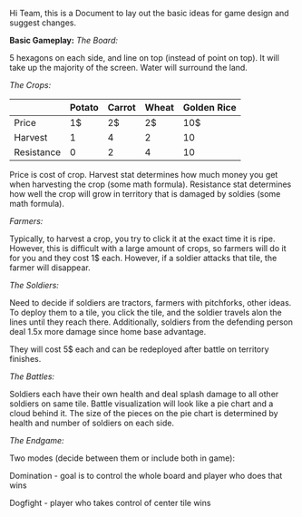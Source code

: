 Hi Team, this is a Document to lay out the basic ideas for game design and suggest changes.

**Basic Gameplay:**
*The Board:*

5 hexagons on each side, and line on top (instead of point on top). It will take up the majority of the screen. Water will surround the land.

*The Crops:*

|            | Potato | Carrot | Wheat | Golden Rice |
| ---------- | ------ | ------ | ----- | ----------- |
| Price      | 1$     | 2$     | 2$    | 10$         |
| Harvest    | 1      | 4      | 2     | 10          |
| Resistance | 0      | 2      | 4     | 10          |

Price is cost of crop. Harvest stat determines how much money you get when harvesting the crop (some math formula). Resistance stat determines how well the crop will grow in territory that is damaged by soldies (some math formula).

*Farmers:*

Typically, to harvest a crop, you try to click it at the exact time it is ripe. However, this is difficult with a large amount of crops, so farmers will do it for you and they cost 1$ each. However, if a soldier attacks that tile, the farmer will disappear.

*The Soldiers:*

Need to decide if soldiers are tractors, farmers with pitchforks, other ideas. To deploy them to a tile, you click the tile, and the soldier travels alon the lines until they reach there. Additionally, soldiers from the defending person deal 1.5x more damage since home base advantage. 

They will cost 5$ each and can be redeployed after battle on territory finishes.

*The Battles:*

Soldiers each have their own health and deal splash damage to all other soldiers on same tile. Battle visualization will look like a pie chart and a cloud behind it. The size of the pieces on the pie chart is determined by health and number of soldiers on each side.

*The Endgame:*

Two modes (decide between them or include both in game): 

Domination - goal is to control the whole board and player who does that wins

Dogfight - player who takes control of center tile wins
